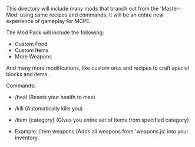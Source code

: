 This directory will include many mods that branch out from the 'Master-Mod' using same recipes and commands, it will be an entire new experience of gameplay for MCPE.

The Mod Pack will include the following:
 - Custom Food
 - Custom Items
 - More Weapons

And many more modifications, like custom ores and recipes to craft special blocks and items.

Commands:
 - /heal (Resets your health to max)
 - /kill (Automatically kills you)
 
 - /item {category} (Gives you entire set of items from specified category)
 - Example: /item weapons (Adds all weapons from 'weapons.js' into your inventory.







